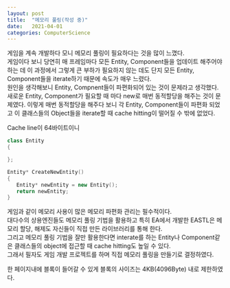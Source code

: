 ```yaml
---
layout: post
title:  "메모리 풀링(작성 중)"
date:   2021-04-01
categories: ComputerScience
---
```


게임을 계속 개발하다 모니 메모리 풀링이 필요하다는 것을 많이 느꼈다.    
게임이다 보니 당연히 매 프레임마다 모든 Entity, Component들을 업데이트 해주어야하는 데 이 과정에서 그렇게 큰 부하가 필요하지 않는 데도 단지 모든 Entity, Component들을 iterate하기 때문에 속도가 매우 느렸다.   
원인을 생각해보니 Entity, Compnent들이 파편화되어 있는 것이 문제라고 생각했다.      
새로운 Entity, Component가 필요할 때 마다 new로 매번 동적할당을 해주는 것이 문제였다. 이렇게 매번 동적할당을 해주다 보니 각 Entity, Component들이 파편화 되었고 이 클래스들의 Object들을 iterate할 때 cache hitting이 떨어질 수 밖에 없었다.    

Cache line이 64바이트이니
```c++
class Entity
{

};

Entity* CreateNewEntity()
{
   Entity* newEntity = new Entity();
   return newEntity;
}
```


게임과 같이 메모리 사용이 많은 메모리 파편화 관리는 필수적이다.   
대다수의 상용엔진들도 메모리 풀링 기법을 활용하고 특히 EA에서 개발한 EASTL은 메모리 할당, 해제도 자신들이 직접 만든 라이브러리를 통해 한다.    
그리고 메모리 풀링 기법을 잘만 활용한다면 interate를 하는 Entity나 Component같은 클래스들의 object에 접근할 때 cache hitting도 높일 수 있다.      
그래서 필자도 게임 개발 프로젝트를 하며 직접 메모리 풀링을 만들기로 결정하였다.     

한 페이지내에 블록이 들어갈 수 있게 블록의 사이즈는 4KB(4096Byte) 내로 제한하였다.  